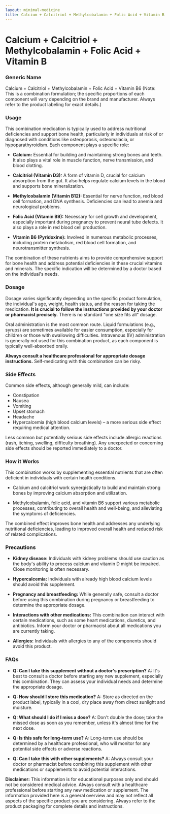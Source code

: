 ```yaml
---
layout: minimal-medicine
title: Calcium + Calcitriol + Methylcobalamin + Folic Acid + Vitamin B
---
```


# Calcium + Calcitriol + Methylcobalamin + Folic Acid + Vitamin B
### Generic Name

Calcium + Calcitriol + Methylcobalamin + Folic Acid + Vitamin B6 (Note:  This is a combination formulation;  the specific proportions of each component will vary depending on the brand and manufacturer. Always refer to the product labeling for exact details.)


### Usage

This combination medication is typically used to address nutritional deficiencies and support bone health, particularly in individuals at risk of or diagnosed with conditions like osteoporosis, osteomalacia, or hypoparathyroidism.  Each component plays a specific role:

* **Calcium:**  Essential for building and maintaining strong bones and teeth. It also plays a vital role in muscle function, nerve transmission, and blood clotting.

* **Calcitriol (Vitamin D3):**  A form of vitamin D, crucial for calcium absorption from the gut.  It also helps regulate calcium levels in the blood and supports bone mineralization.

* **Methylcobalamin (Vitamin B12):**  Essential for nerve function, red blood cell formation, and DNA synthesis. Deficiencies can lead to anemia and neurological problems.

* **Folic Acid (Vitamin B9):**  Necessary for cell growth and development, especially important during pregnancy to prevent neural tube defects.  It also plays a role in red blood cell production.

* **Vitamin B6 (Pyridoxine):** Involved in numerous metabolic processes, including protein metabolism, red blood cell formation, and neurotransmitter synthesis.


The combination of these nutrients aims to provide comprehensive support for bone health and address potential deficiencies in these crucial vitamins and minerals.  The specific indication will be determined by a doctor based on the individual's needs.


### Dosage

Dosage varies significantly depending on the specific product formulation, the individual's age, weight, health status, and the reason for taking the medication.  **It is crucial to follow the instructions provided by your doctor or pharmacist precisely.**  There is no standard "one size fits all" dosage.  

Oral administration is the most common route. Liquid formulations (e.g., syrups) are sometimes available for easier consumption, especially for children or those with swallowing difficulties.  Intravenous (IV) administration is generally not used for this combination product, as each component is typically well-absorbed orally.

**Always consult a healthcare professional for appropriate dosage instructions.** Self-medicating with this combination can be risky.


### Side Effects

Common side effects, although generally mild, can include:

* Constipation
* Nausea
* Vomiting
* Upset stomach
* Headache
* Hypercalcemia (high blood calcium levels) –  a more serious side effect requiring medical attention.


Less common but potentially serious side effects include allergic reactions (rash, itching, swelling, difficulty breathing).  Any unexpected or concerning side effects should be reported immediately to a doctor.


### How it Works

This combination works by supplementing essential nutrients that are often deficient in individuals with certain health conditions.

* Calcium and calcitriol work synergistically to build and maintain strong bones by improving calcium absorption and utilization.

* Methylcobalamin, folic acid, and vitamin B6 support various metabolic processes, contributing to overall health and well-being, and alleviating the symptoms of deficiencies.


The combined effect improves bone health and addresses any underlying nutritional deficiencies, leading to improved overall health and reduced risk of related complications.


### Precautions

* **Kidney disease:**  Individuals with kidney problems should use caution as the body's ability to process calcium and vitamin D might be impaired. Close monitoring is often necessary.

* **Hypercalcemia:**  Individuals with already high blood calcium levels should avoid this supplement.

* **Pregnancy and breastfeeding:** While generally safe, consult a doctor before using this combination during pregnancy or breastfeeding to determine the appropriate dosage.

* **Interactions with other medications:** This combination can interact with certain medications, such as some heart medications, diuretics, and antibiotics.  Inform your doctor or pharmacist about all medications you are currently taking.

* **Allergies:**  Individuals with allergies to any of the components should avoid this product.


### FAQs

* **Q: Can I take this supplement without a doctor's prescription?** A: It's best to consult a doctor before starting any new supplement, especially this combination. They can assess your individual needs and determine the appropriate dosage.

* **Q: How should I store this medication?** A: Store as directed on the product label, typically in a cool, dry place away from direct sunlight and moisture.

* **Q: What should I do if I miss a dose?** A: Don't double the dose; take the missed dose as soon as you remember, unless it's almost time for the next dose.

* **Q:  Is this safe for long-term use?** A: Long-term use should be determined by a healthcare professional, who will monitor for any potential side effects or adverse reactions.

* **Q:  Can I take this with other supplements?** A: Always consult your doctor or pharmacist before combining this supplement with other medications or supplements to avoid potential interactions.


**Disclaimer:** This information is for educational purposes only and should not be considered medical advice. Always consult with a healthcare professional before starting any new medication or supplement.  The information provided here is a general overview and may not reflect all aspects of the specific product you are considering. Always refer to the product packaging for complete details and instructions.
